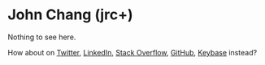 # John Chang (jrc+)

Nothing to see here.

How about on [Twitter](https://twitter.com/jrcplus), [LinkedIn](https://www.linkedin.com/in/johnrchang), [Stack Overflow](http://stackoverflow.com/users/594211/jrc), [GitHub](https://github.com/jrc), [Keybase](https://keybase.io/jrc) instead?
